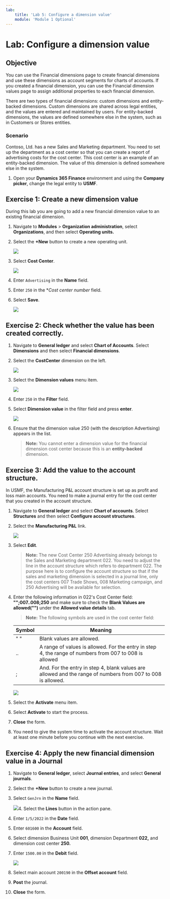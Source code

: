 ```yaml
---
lab:
    title: 'Lab 5: Configure a dimension value'
    module: 'Module 1 Optional'
---
```


# Lab: Configure a dimension value

## Objective

You can use the Financial dimensions page to create financial dimensions and use these dimensions as account segments for charts of accounts. If you created a financial dimension, you can use the Financial dimension values page to assign additional properties to each financial dimension.

There are two types of financial dimensions: custom dimensions and entity-backed dimensions. Custom dimensions are shared across legal entities, and the values are entered and maintained by users. For entity-backed dimensions, the values are defined somewhere else in the system, such as in Customers or Stores entities.

### Scenario

Contoso, Ltd. has a new Sales and Marketing department. You need to set up the department as a cost center so that you can create a report of advertising costs for the cost center. This cost center is an example of an entity-backed dimension. The value of this dimension is defined somewhere else in the system. 

1.  Open your **Dynamics 365 Finance** environment and using the **Company picker**, change the legal entity to **USMF**. 


## Exercise 1: Create a new dimension value

During this lab you are going to add a new financial dimension value to an existing financial dimension. 

1.  Navigate to **Modules** > **Organization administration**, select **Organizations**, and then select **Operating units.**

2.  Select the **+New** button to create a new operating unit. 

    ![](../images/Module_1_Activity_2_-_Configure_financial_dimensions_and_make_a_journal_entry_image1.png)

3.  Select **Cost Center**. 

    ![](../images/Module_1_Activity_2_-_Configure_financial_dimensions_and_make_a_journal_entry_image2.png)

4.  Enter `Advertising` in the **Name** field. 

5.  Enter `250` in the **Cost center number* field.

6.  Select **Save**. 
 
    ![](../images/Module_1_Activity_2_-_Configure_financial_dimensions_and_make_a_journal_entry_image3.png)


## Exercise 2: Check whether the value has been created correctly.

1.  Navigate to **General ledger** and select **Chart of Accounts**. Select **Dimensions** and then select **Financial dimensions**. 

2.  Select the **CostCenter** dimension on the left. 

    ![](../images/Module_1_Activity_2_-_Configure_financial_dimensions_and_make_a_journal_entry_image4.png)

3.  Select the **Dimension values** menu item. 

    ![](../images/Module_1_Activity_2_-_Configure_financial_dimensions_and_make_a_journal_entry_image5.png)
 
4.  Enter `250` in the **Filter** field. 

5.  Select **Dimension value** in the filter field and press **enter**. 

    ![](../images/Module_1_Activity_2_-_Configure_financial_dimensions_and_make_a_journal_entry_image6.png)

6.  Ensure that the dimension value 250 (with the description Advertising) appears in the list. 

    > **Note:** You cannot enter a dimension value for the financial dimension cost center because this is an **entity-backed** dimension. 


## Exercise 3: Add the value to the account structure. 

In USMF, the Manufacturing P&L account structure is set up as profit and loss main accounts. You need to make a journal entry for the cost center that you created in the account structure. 

1.  Navigate to **General ledger** and select **Chart of accounts**. Select **Structures** and then select **Configure account structures**. 

2.  Select the **Manufacturing P&amp;L** link. 

    ![](../images/Module_1_Activity_2_-_Configure_financial_dimensions_and_make_a_journal_entry_image7.png)

3.  Select **Edit**. 

    > **Note:** The new Cost Center 250 Advertising already belongs to the Sales and Marketing department 022. You need to adjust the line in the account structure which refers to department 022. The purpose here is to configure the account structure so that if the sales and marketing dimension is selected in a journal line, only the cost centers 007 Trade Shows, 008 Marketing campaign, and 250 Advertising will be available for selection.  

4.  Enter the following information in 022's Cost Center field: **"";007..008;250** and make sure to check the **Blank Values are allowed("")** under the **Allowed value details** tab.

    > **Note:** The following symbols are used in the cost center field:  

    | **Symbol** | **Meaning** |
    | ---------- | ----------- |
    | " "        | Blank values are allowed. |
    | ..         | A range of values is allowed. For the entry in step 4, the range of numbers from 007 to 008 is allowed |
    | ;          | And. For the entry in step 4, blank values are allowed and the range of numbers from 007 to 008 is allowed. |

    ![](../images/Module_1_Activity_2_-_Configure_financial_dimensions_and_make_a_journal_entry_image8.png)

5.  Select the **Activate** menu item. 

6.  Select **Activate** to start the process. 

7.  **Close** the form. 

8.  You need to give the system time to activate the account structure. Wait at least one minute before you continue with the next exercise. 


## Exercise 4: Apply the new financial dimension value in a Journal

1.  Navigate to **General ledger**, select **Journal entries**, and select **General journals**.

2.  Select the **+New** button to create a new journal. 

3.  Select `GenJrn` in the **Name** field. 

    ![](../images/Module_1_Activity_2_-_Configure_financial_dimensions_and_make_a_journal_entry_image9.png)4. Select the **Lines** button in the action pane. 

5.  Enter `1/5/2022` in the **Date** field.

6.  Enter `601600` in the **Account** field.

7.  Select dimension Business Unit **001**, dimension Department **022,** and dimension cost center **250.**

8.  Enter `1500.00` in the **Debit** field. 

    ![](../images/Module_1_Activity_2_-_Configure_financial_dimensions_and_make_a_journal_entry_image10.png)

9.  Select main account `200190` in the **Offset account** field. 

10. **Post** the journal. 

11. **Close** the form. 

